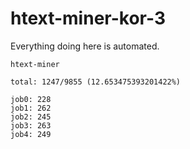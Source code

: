 # htext-miner-kor-3

Everything doing here is automated.

```
htext-miner

total: 1247/9855 (12.653475393201422%)

job0: 228
job1: 262
job2: 245
job3: 263
job4: 249
```